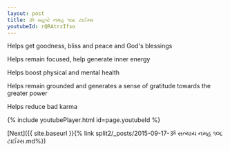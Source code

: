 ```yaml
---
layout: post
title: ૐ સહૃષ્ટે નમહ ૧૦૮ ટાઈમ્સ
youtubeId: rQRAtrzIfso
---
```

 
 
Helps get goodness, bliss and peace and God's blessings
 
Helps remain focused, help generate inner energy 
 
Helps boost physical and mental health 
 
Helps remain grounded and generates a sense of gratitude towards the greater power 
 
Helps reduce bad karma
 
 
 
 


{% include youtubePlayer.html id=page.youtubeId %}
 
[Next]({{ site.baseurl }}{% link  split2/_posts/2015-09-17-ૐ સત્યાય નમહ ૧૦૮ ટાઈમ્સ.md%})
 
